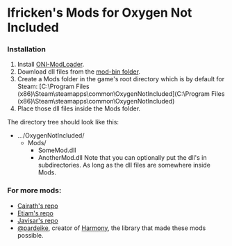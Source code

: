 
# lfricken's Mods for Oxygen Not Included

### Installation
1. Install [ONI-ModLoader](https://github.com/javisar/ONI-Modloader#installation).
2. Download dll files from the [mod-bin folder](/mod-bin).
3. Create a Mods folder in the game's root directory which is by default for Steam: [C:\Program Files (x86)\Steam\steamapps\common\OxygenNotIncluded](C:\Program Files (x86)\Steam\steamapps\common\OxygenNotIncluded)
4. Place those dll files inside the Mods folder.

The directory tree should look like this:
* .../OxygenNotIncluded/
  * Mods/
    * SomeMod.dll
    * AnotherMod.dll
Note that you can optionally put the dll's in subdirectories. As long as the dll files are somewhere inside Mods.

### For more mods:
* [Cairath's repo](https://github.com/Cairath/ONI-Mods)
* [Etiam's repo](https://github.com/EtiamNullam/Etiam-ONI-Modpack)
* [Javisar's repo](https://github.com/javisar/ONI-Modloader-Mods)
* [@pardeike](https://github.com/pardeike), creator of [Harmony](https://github.com/pardeike/Harmony), the library that made these mods possible.

